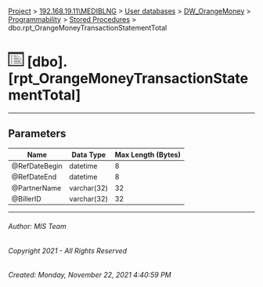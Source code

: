 #### 

[Project](../../../../../index.md) > [192.168.19.11\\MEDIBLNG](../../../../index.md) > [User databases](../../../index.md) > [DW_OrangeMoney](../../index.md) > [Programmability](../index.md) > [Stored Procedures](Stored_Procedures.md) > dbo.rpt_OrangeMoneyTransactionStatementTotal

# ![Stored Procedures](../../../../../Images/StoredProcedure32.png) [dbo].[rpt_OrangeMoneyTransactionStatementTotal]

---

## <a name="#parameters"></a>Parameters

| Name | Data Type | Max Length (Bytes) |
|---|---|---|
| @RefDateBegin | datetime | 8 |
| @RefDateEnd | datetime | 8 |
| @PartnerName | varchar(32) | 32 |
| @BillerID | varchar(32) | 32 |


---

###### Author:  MIS Team

###### Copyright 2021 - All Rights Reserved

###### Created: Monday, November 22, 2021 4:40:59 PM

